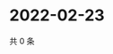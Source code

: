 # 2022-02-23

共 0 条

<!-- BEGIN WEIBO -->
<!-- 最后更新时间 Wed Feb 23 2022 06:14:10 GMT+0800 (China Standard Time) -->

<!-- END WEIBO -->
